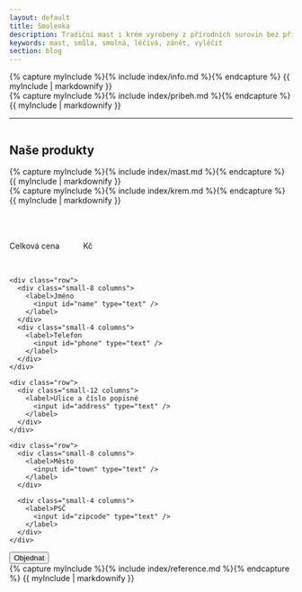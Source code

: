 ```yaml
---
layout: default
title: Smolenka
description: Tradiční mast i krém vyrobeny z přírodních surovin bez přidaných konzervačních látek, barviv a parfemace, podle originální rodinné receptury z 19. století. Příznivé účinky této masti ověřeny generacemi.
keywords: mast, smůla, smolná, léčivá, zánět, vyléčit
section: blog
---
```


<div class="hero">
  <div class="row">
    <div class="small-7 columns herocontainer">
      {% capture myInclude %}{% include index/info.md %}{% endcapture %}
      {{ myInclude | markdownify }}
    </div>
  </div>
</div>

<div class="row">
  <div class="small-12 columns">
    <section class="pribeh">
      <a name="pribeh"></a>
      {% capture myInclude %}{% include index/pribeh.md %}{% endcapture %}
      {{ myInclude | markdownify }}
    </section>
  </div>
</div>

<hr/>
<div class="row">
  <div class="small-12 columns">
    <h2>Naše produkty</h2>
    <a name="produkty"></a>

  </div>
</div>
<div class="row">
  <div class="medium-6 small-12 columns produkt">
      {% capture myInclude %}{% include index/mast.md %}{% endcapture %}
      {{ myInclude | markdownify }}
  </div>

  <div class="medium-6 small-12 columns produkt">
      {% capture myInclude %}{% include index/krem.md %}{% endcapture %}
      {{ myInclude | markdownify }}
  </div>
</div>

<div class="row">
  <div class="medium-6 small-12 columns produkt">
      <table id="obj0"></table>
  </div>

  <div class="medium-6 small-12 columns produkt">
      <table id="obj1"></table>
  </div>
</div>

<div class="row">
  <div class="small-12 columns produkt">
    Celková cena <b id="price"></b> Kč
  </div>
</div>

<div id="modalContent">

  <div class="row">
    <div class="small-12 columns">
      <table id="orderList"></table>
    </div>
  </div>

  <form id="frm">

    <div class="row">
      <div class="small-8 columns">
        <label>Jméno
          <input id="name" type="text" />
        </label>
      </div>
      <div class="small-4 columns">
        <label>Telefon
          <input id="phone" type="text" />
        </label>
      </div>
    </div>

    <div class="row">
      <div class="small-12 columns">
        <label>Ulice a číslo popisné
          <input id="address" type="text" />
        </label>
      </div>
    </div>

    <div class="row">
      <div class="small-8 columns">
        <label>Město
          <input id="town" type="text" />
        </label>
      </div>

      <div class="small-4 columns">
        <label>PSČ
          <input id="zipcode" type="text" />
        </label>
      </div>
    </div>

  </form>

  <div class="row">
    <div class="small-12 columns">
      <button class="button tiny" onClick="order();">
        Objednat <i class="fa fa-shopping-cart"></i>
      </button>
    </div>
  </div>

</div>

<div class="row">
  <div class="small-12 columns">
    <section class="zkusenosti">
      {% capture myInclude %}{% include index/reference.md %}{% endcapture %}
      {{ myInclude | markdownify }}
    </section>
  </div>
</div>
